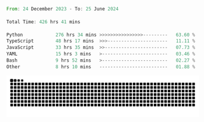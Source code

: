 <!--START_SECTION:waka-->

```rust
From: 24 December 2023 - To: 25 June 2024

Total Time: 426 hrs 41 mins

Python            276 hrs 34 mins >>>>>>>>>>>>>>>>---------   63.60 %
TypeScript        48 hrs 17 mins  >>>----------------------   11.11 %
JavaScript        33 hrs 35 mins  >>-----------------------   07.73 %
YAML              15 hrs 3 mins   >------------------------   03.46 %
Bash              9 hrs 52 mins   >------------------------   02.27 %
Other             8 hrs 10 mins   -------------------------   01.88 %
```

<!--END_SECTION:waka-->


<picture>
  <source media="(prefers-color-scheme: dark)" srcset="https://raw.githubusercontent.com/jeerawut97/jeerawut97/output/github-contribution-grid-snake.svg">
  <img alt="github contribution grid snake animation" src="https://raw.githubusercontent.com/jeerawut97/jeerawut97/output/github-contribution-grid-snake.svg">
</picture>
